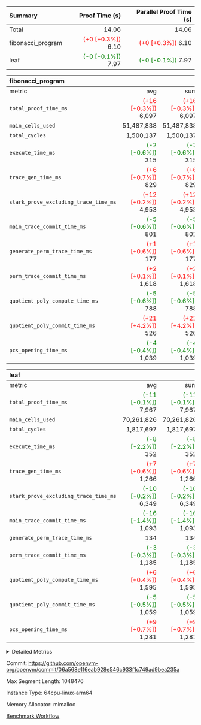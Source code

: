 | Summary | Proof Time (s) | Parallel Proof Time (s) |
|:---|---:|---:|
| Total |  14.06 |  14.06 |
| fibonacci_program | <span style='color: red'>(+0 [+0.3%])</span> 6.10 | <span style='color: red'>(+0 [+0.3%])</span> 6.10 |
| leaf | <span style='color: green'>(-0 [-0.1%])</span> 7.97 | <span style='color: green'>(-0 [-0.1%])</span> 7.97 |


| fibonacci_program |||||
|:---|---:|---:|---:|---:|
|metric|avg|sum|max|min|
| `total_proof_time_ms ` | <span style='color: red'>(+16 [+0.3%])</span> 6,097 | <span style='color: red'>(+16 [+0.3%])</span> 6,097 | <span style='color: red'>(+16 [+0.3%])</span> 6,097 | <span style='color: red'>(+16 [+0.3%])</span> 6,097 |
| `main_cells_used     ` |  51,487,838 |  51,487,838 |  51,487,838 |  51,487,838 |
| `total_cycles        ` |  1,500,137 |  1,500,137 |  1,500,137 |  1,500,137 |
| `execute_time_ms     ` | <span style='color: green'>(-2 [-0.6%])</span> 315 | <span style='color: green'>(-2 [-0.6%])</span> 315 | <span style='color: green'>(-2 [-0.6%])</span> 315 | <span style='color: green'>(-2 [-0.6%])</span> 315 |
| `trace_gen_time_ms   ` | <span style='color: red'>(+6 [+0.7%])</span> 829 | <span style='color: red'>(+6 [+0.7%])</span> 829 | <span style='color: red'>(+6 [+0.7%])</span> 829 | <span style='color: red'>(+6 [+0.7%])</span> 829 |
| `stark_prove_excluding_trace_time_ms` | <span style='color: red'>(+12 [+0.2%])</span> 4,953 | <span style='color: red'>(+12 [+0.2%])</span> 4,953 | <span style='color: red'>(+12 [+0.2%])</span> 4,953 | <span style='color: red'>(+12 [+0.2%])</span> 4,953 |
| `main_trace_commit_time_ms` | <span style='color: green'>(-5 [-0.6%])</span> 801 | <span style='color: green'>(-5 [-0.6%])</span> 801 | <span style='color: green'>(-5 [-0.6%])</span> 801 | <span style='color: green'>(-5 [-0.6%])</span> 801 |
| `generate_perm_trace_time_ms` | <span style='color: red'>(+1 [+0.6%])</span> 177 | <span style='color: red'>(+1 [+0.6%])</span> 177 | <span style='color: red'>(+1 [+0.6%])</span> 177 | <span style='color: red'>(+1 [+0.6%])</span> 177 |
| `perm_trace_commit_time_ms` | <span style='color: red'>(+2 [+0.1%])</span> 1,618 | <span style='color: red'>(+2 [+0.1%])</span> 1,618 | <span style='color: red'>(+2 [+0.1%])</span> 1,618 | <span style='color: red'>(+2 [+0.1%])</span> 1,618 |
| `quotient_poly_compute_time_ms` | <span style='color: green'>(-5 [-0.6%])</span> 788 | <span style='color: green'>(-5 [-0.6%])</span> 788 | <span style='color: green'>(-5 [-0.6%])</span> 788 | <span style='color: green'>(-5 [-0.6%])</span> 788 |
| `quotient_poly_commit_time_ms` | <span style='color: red'>(+21 [+4.2%])</span> 526 | <span style='color: red'>(+21 [+4.2%])</span> 526 | <span style='color: red'>(+21 [+4.2%])</span> 526 | <span style='color: red'>(+21 [+4.2%])</span> 526 |
| `pcs_opening_time_ms ` | <span style='color: green'>(-4 [-0.4%])</span> 1,039 | <span style='color: green'>(-4 [-0.4%])</span> 1,039 | <span style='color: green'>(-4 [-0.4%])</span> 1,039 | <span style='color: green'>(-4 [-0.4%])</span> 1,039 |

| leaf |||||
|:---|---:|---:|---:|---:|
|metric|avg|sum|max|min|
| `total_proof_time_ms ` | <span style='color: green'>(-11 [-0.1%])</span> 7,967 | <span style='color: green'>(-11 [-0.1%])</span> 7,967 | <span style='color: green'>(-11 [-0.1%])</span> 7,967 | <span style='color: green'>(-11 [-0.1%])</span> 7,967 |
| `main_cells_used     ` |  70,261,826 |  70,261,826 |  70,261,826 |  70,261,826 |
| `total_cycles        ` |  1,817,697 |  1,817,697 |  1,817,697 |  1,817,697 |
| `execute_time_ms     ` | <span style='color: green'>(-8 [-2.2%])</span> 352 | <span style='color: green'>(-8 [-2.2%])</span> 352 | <span style='color: green'>(-8 [-2.2%])</span> 352 | <span style='color: green'>(-8 [-2.2%])</span> 352 |
| `trace_gen_time_ms   ` | <span style='color: red'>(+7 [+0.6%])</span> 1,266 | <span style='color: red'>(+7 [+0.6%])</span> 1,266 | <span style='color: red'>(+7 [+0.6%])</span> 1,266 | <span style='color: red'>(+7 [+0.6%])</span> 1,266 |
| `stark_prove_excluding_trace_time_ms` | <span style='color: green'>(-10 [-0.2%])</span> 6,349 | <span style='color: green'>(-10 [-0.2%])</span> 6,349 | <span style='color: green'>(-10 [-0.2%])</span> 6,349 | <span style='color: green'>(-10 [-0.2%])</span> 6,349 |
| `main_trace_commit_time_ms` | <span style='color: green'>(-16 [-1.4%])</span> 1,093 | <span style='color: green'>(-16 [-1.4%])</span> 1,093 | <span style='color: green'>(-16 [-1.4%])</span> 1,093 | <span style='color: green'>(-16 [-1.4%])</span> 1,093 |
| `generate_perm_trace_time_ms` |  134 |  134 |  134 |  134 |
| `perm_trace_commit_time_ms` | <span style='color: green'>(-3 [-0.3%])</span> 1,185 | <span style='color: green'>(-3 [-0.3%])</span> 1,185 | <span style='color: green'>(-3 [-0.3%])</span> 1,185 | <span style='color: green'>(-3 [-0.3%])</span> 1,185 |
| `quotient_poly_compute_time_ms` | <span style='color: red'>(+6 [+0.4%])</span> 1,595 | <span style='color: red'>(+6 [+0.4%])</span> 1,595 | <span style='color: red'>(+6 [+0.4%])</span> 1,595 | <span style='color: red'>(+6 [+0.4%])</span> 1,595 |
| `quotient_poly_commit_time_ms` | <span style='color: green'>(-5 [-0.5%])</span> 1,059 | <span style='color: green'>(-5 [-0.5%])</span> 1,059 | <span style='color: green'>(-5 [-0.5%])</span> 1,059 | <span style='color: green'>(-5 [-0.5%])</span> 1,059 |
| `pcs_opening_time_ms ` | <span style='color: red'>(+9 [+0.7%])</span> 1,281 | <span style='color: red'>(+9 [+0.7%])</span> 1,281 | <span style='color: red'>(+9 [+0.7%])</span> 1,281 | <span style='color: red'>(+9 [+0.7%])</span> 1,281 |



<details>
<summary>Detailed Metrics</summary>

| group | num_segments | keygen_time_ms | commit_exe_time_ms |
| --- | --- | --- | --- |
| fibonacci_program | 1 | 375 | 6 | 

| group | air_name | quotient_deg | interactions | constraints |
| --- | --- | --- | --- | --- |
| fibonacci_program | AccessAdapterAir<16> | 2 | 5 | 14 | 
| fibonacci_program | AccessAdapterAir<2> | 2 | 5 | 14 | 
| fibonacci_program | AccessAdapterAir<32> | 2 | 5 | 14 | 
| fibonacci_program | AccessAdapterAir<4> | 2 | 5 | 14 | 
| fibonacci_program | AccessAdapterAir<64> | 2 | 5 | 14 | 
| fibonacci_program | AccessAdapterAir<8> | 2 | 5 | 14 | 
| fibonacci_program | BitwiseOperationLookupAir<8> | 2 | 2 | 4 | 
| fibonacci_program | MemoryMerkleAir<8> | 2 | 4 | 40 | 
| fibonacci_program | PersistentBoundaryAir<8> | 2 | 3 | 6 | 
| fibonacci_program | PhantomAir | 2 | 3 | 5 | 
| fibonacci_program | Poseidon2PeripheryAir<BabyBearParameters>, 1> | 2 | 1 | 286 | 
| fibonacci_program | ProgramAir | 1 | 1 | 4 | 
| fibonacci_program | RangeTupleCheckerAir<2> | 1 | 1 | 4 | 
| fibonacci_program | VariableRangeCheckerAir | 1 | 1 | 4 | 
| fibonacci_program | VmAirWrapper<Rv32BaseAluAdapterAir, BaseAluCoreAir<4, 8> | 2 | 19 | 43 | 
| fibonacci_program | VmAirWrapper<Rv32BaseAluAdapterAir, LessThanCoreAir<4, 8> | 2 | 17 | 39 | 
| fibonacci_program | VmAirWrapper<Rv32BaseAluAdapterAir, ShiftCoreAir<4, 8> | 2 | 23 | 90 | 
| fibonacci_program | VmAirWrapper<Rv32BranchAdapterAir, BranchEqualCoreAir<4> | 2 | 11 | 25 | 
| fibonacci_program | VmAirWrapper<Rv32BranchAdapterAir, BranchLessThanCoreAir<4, 8> | 2 | 13 | 41 | 
| fibonacci_program | VmAirWrapper<Rv32CondRdWriteAdapterAir, Rv32JalLuiCoreAir> | 2 | 10 | 22 | 
| fibonacci_program | VmAirWrapper<Rv32HintStoreAdapterAir, Rv32HintStoreCoreAir> | 2 | 15 | 17 | 
| fibonacci_program | VmAirWrapper<Rv32JalrAdapterAir, Rv32JalrCoreAir> | 2 | 16 | 20 | 
| fibonacci_program | VmAirWrapper<Rv32LoadStoreAdapterAir, LoadSignExtendCoreAir<4, 8> | 2 | 18 | 33 | 
| fibonacci_program | VmAirWrapper<Rv32LoadStoreAdapterAir, LoadStoreCoreAir<4> | 2 | 17 | 38 | 
| fibonacci_program | VmAirWrapper<Rv32MultAdapterAir, DivRemCoreAir<4, 8> | 2 | 25 | 88 | 
| fibonacci_program | VmAirWrapper<Rv32MultAdapterAir, MulHCoreAir<4, 8> | 2 | 24 | 38 | 
| fibonacci_program | VmAirWrapper<Rv32MultAdapterAir, MultiplicationCoreAir<4, 8> | 2 | 19 | 26 | 
| fibonacci_program | VmAirWrapper<Rv32RdWriteAdapterAir, Rv32AuipcCoreAir> | 2 | 11 | 15 | 
| fibonacci_program | VmConnectorAir | 2 | 3 | 9 | 
| leaf | AccessAdapterAir<2> | 4 | 5 | 12 | 
| leaf | AccessAdapterAir<4> | 4 | 5 | 12 | 
| leaf | AccessAdapterAir<8> | 4 | 5 | 12 | 
| leaf | FriReducedOpeningAir | 4 | 31 | 53 | 
| leaf | NativePoseidon2Air<BabyBearParameters>, 1> | 4 | 176 | 590 | 
| leaf | PhantomAir | 4 | 3 | 4 | 
| leaf | ProgramAir | 1 | 1 | 4 | 
| leaf | VariableRangeCheckerAir | 1 | 1 | 4 | 
| leaf | VmAirWrapper<BranchNativeAdapterAir, BranchEqualCoreAir<1> | 2 | 11 | 23 | 
| leaf | VmAirWrapper<JalNativeAdapterAir, JalCoreAir> | 4 | 7 | 6 | 
| leaf | VmAirWrapper<NativeAdapterAir<2, 0>, PublicValuesCoreAir> | 4 | 11 | 23 | 
| leaf | VmAirWrapper<NativeAdapterAir<2, 1>, FieldArithmeticCoreAir> | 4 | 15 | 23 | 
| leaf | VmAirWrapper<NativeLoadStoreAdapterAir<1>, NativeLoadStoreCoreAir<1> | 4 | 15 | 20 | 
| leaf | VmAirWrapper<NativeLoadStoreAdapterAir<4>, NativeLoadStoreCoreAir<4> | 4 | 15 | 20 | 
| leaf | VmAirWrapper<NativeVectorizedAdapterAir<4>, FieldExtensionCoreAir> | 4 | 15 | 23 | 
| leaf | VmConnectorAir | 4 | 3 | 8 | 
| leaf | VolatileBoundaryAir | 4 | 4 | 16 | 

| group | air_name | idx | rows | prep_cols | perm_cols | main_cols | cells |
| --- | --- | --- | --- | --- | --- | --- | --- |
| leaf | AccessAdapterAir<2> | 0 | 262,144 |  | 16 | 11 | 7,077,888 | 
| leaf | AccessAdapterAir<4> | 0 | 131,072 |  | 16 | 13 | 3,801,088 | 
| leaf | AccessAdapterAir<8> | 0 | 512 |  | 16 | 17 | 16,896 | 
| leaf | FriReducedOpeningAir | 0 | 131,072 |  | 36 | 26 | 8,126,464 | 
| leaf | NativePoseidon2Air<BabyBearParameters>, 1> | 0 | 32,768 |  | 356 | 399 | 24,739,840 | 
| leaf | PhantomAir | 0 | 32,768 |  | 8 | 6 | 458,752 | 
| leaf | ProgramAir | 0 | 131,072 |  | 8 | 10 | 2,359,296 | 
| leaf | VariableRangeCheckerAir | 0 | 262,144 | 2 | 8 | 1 | 2,359,296 | 
| leaf | VmAirWrapper<BranchNativeAdapterAir, BranchEqualCoreAir<1> | 0 | 524,288 |  | 28 | 23 | 26,738,688 | 
| leaf | VmAirWrapper<JalNativeAdapterAir, JalCoreAir> | 0 | 65,536 |  | 12 | 10 | 1,441,792 | 
| leaf | VmAirWrapper<NativeAdapterAir<2, 0>, PublicValuesCoreAir> | 0 | 64 |  | 16 | 23 | 2,496 | 
| leaf | VmAirWrapper<NativeAdapterAir<2, 1>, FieldArithmeticCoreAir> | 0 | 1,048,576 |  | 20 | 30 | 52,428,800 | 
| leaf | VmAirWrapper<NativeLoadStoreAdapterAir<1>, NativeLoadStoreCoreAir<1> | 0 | 524,288 |  | 36 | 25 | 31,981,568 | 
| leaf | VmAirWrapper<NativeLoadStoreAdapterAir<4>, NativeLoadStoreCoreAir<4> | 0 | 65,536 |  | 36 | 34 | 4,587,520 | 
| leaf | VmAirWrapper<NativeVectorizedAdapterAir<4>, FieldExtensionCoreAir> | 0 | 65,536 |  | 20 | 40 | 3,932,160 | 
| leaf | VmConnectorAir | 0 | 2 | 1 | 8 | 4 | 24 | 
| leaf | VolatileBoundaryAir | 0 | 524,288 |  | 8 | 11 | 9,961,472 | 

| group | air_name | segment | rows | prep_cols | perm_cols | main_cols | cells |
| --- | --- | --- | --- | --- | --- | --- | --- |
| fibonacci_program | AccessAdapterAir<8> | 0 | 64 |  | 24 | 17 | 2,624 | 
| fibonacci_program | BitwiseOperationLookupAir<8> | 0 | 65,536 | 3 | 8 | 2 | 655,360 | 
| fibonacci_program | MemoryMerkleAir<8> | 0 | 256 |  | 20 | 32 | 13,312 | 
| fibonacci_program | PersistentBoundaryAir<8> | 0 | 64 |  | 12 | 20 | 2,048 | 
| fibonacci_program | PhantomAir | 0 | 2 |  | 12 | 6 | 36 | 
| fibonacci_program | Poseidon2PeripheryAir<BabyBearParameters>, 1> | 0 | 256 |  | 8 | 300 | 78,848 | 
| fibonacci_program | ProgramAir | 0 | 4,096 |  | 8 | 10 | 73,728 | 
| fibonacci_program | RangeTupleCheckerAir<2> | 0 | 524,288 | 2 | 8 | 1 | 4,718,592 | 
| fibonacci_program | VariableRangeCheckerAir | 0 | 262,144 | 2 | 8 | 1 | 2,359,296 | 
| fibonacci_program | VmAirWrapper<Rv32BaseAluAdapterAir, BaseAluCoreAir<4, 8> | 0 | 1,048,576 |  | 80 | 36 | 121,634,816 | 
| fibonacci_program | VmAirWrapper<Rv32BaseAluAdapterAir, LessThanCoreAir<4, 8> | 0 | 524,288 |  | 40 | 37 | 40,370,176 | 
| fibonacci_program | VmAirWrapper<Rv32BaseAluAdapterAir, ShiftCoreAir<4, 8> | 0 | 2 |  | 52 | 53 | 210 | 
| fibonacci_program | VmAirWrapper<Rv32BranchAdapterAir, BranchEqualCoreAir<4> | 0 | 262,144 |  | 48 | 26 | 19,398,656 | 
| fibonacci_program | VmAirWrapper<Rv32BranchAdapterAir, BranchLessThanCoreAir<4, 8> | 0 | 8 |  | 56 | 32 | 704 | 
| fibonacci_program | VmAirWrapper<Rv32CondRdWriteAdapterAir, Rv32JalLuiCoreAir> | 0 | 131,072 |  | 44 | 18 | 8,126,464 | 
| fibonacci_program | VmAirWrapper<Rv32HintStoreAdapterAir, Rv32HintStoreCoreAir> | 0 | 4 |  | 36 | 26 | 248 | 
| fibonacci_program | VmAirWrapper<Rv32JalrAdapterAir, Rv32JalrCoreAir> | 0 | 16 |  | 36 | 28 | 1,024 | 
| fibonacci_program | VmAirWrapper<Rv32LoadStoreAdapterAir, LoadStoreCoreAir<4> | 0 | 32 |  | 72 | 40 | 3,584 | 
| fibonacci_program | VmAirWrapper<Rv32RdWriteAdapterAir, Rv32AuipcCoreAir> | 0 | 16 |  | 28 | 21 | 784 | 
| fibonacci_program | VmConnectorAir | 0 | 2 | 1 | 12 | 4 | 32 | 

| group | idx | trace_gen_time_ms | total_proof_time_ms | total_cycles | total_cells | stark_prove_excluding_trace_time_ms | quotient_poly_compute_time_ms | quotient_poly_commit_time_ms | perm_trace_commit_time_ms | pcs_opening_time_ms | main_trace_commit_time_ms | main_cells_used | generate_perm_trace_time_ms | execute_time_ms |
| --- | --- | --- | --- | --- | --- | --- | --- | --- | --- | --- | --- | --- | --- | --- |
| leaf | 0 | 1,266 | 7,967 | 1,817,697 | 180,014,040 | 6,349 | 1,595 | 1,059 | 1,185 | 1,281 | 1,093 | 70,261,826 | 134 | 352 | 

| group | segment | trace_gen_time_ms | total_proof_time_ms | total_cycles | total_cells | stark_prove_excluding_trace_time_ms | quotient_poly_compute_time_ms | quotient_poly_commit_time_ms | perm_trace_commit_time_ms | pcs_opening_time_ms | main_trace_commit_time_ms | main_cells_used | generate_perm_trace_time_ms | execute_time_ms |
| --- | --- | --- | --- | --- | --- | --- | --- | --- | --- | --- | --- | --- | --- | --- |
| fibonacci_program | 0 | 829 | 6,097 | 1,500,137 | 197,440,542 | 4,953 | 788 | 526 | 1,618 | 1,039 | 801 | 51,487,838 | 177 | 315 | 

</details>


Commit: https://github.com/openvm-org/openvm/commit/06a568e1f6eab928e546c933f1c749ad9bea235a

Max Segment Length: 1048476

Instance Type: 64cpu-linux-arm64

Memory Allocator: mimalloc

[Benchmark Workflow](https://github.com/openvm-org/openvm/actions/runs/12936631746)

